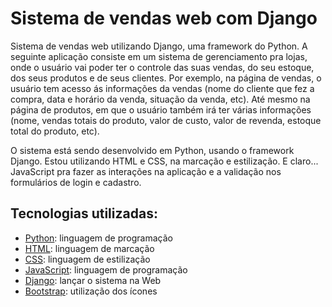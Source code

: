 # Sistema de vendas web com Django

Sistema de vendas web utilizando Django, uma framework do Python. 
A seguinte aplicação consiste em um sistema de gerenciamento pra lojas, onde o usuário vai poder ter o controle das suas vendas, do seu estoque, dos seus produtos e de seus clientes. Por exemplo, na página de vendas, o usuário tem acesso ás informações da vendas (nome do cliente que fez a compra, data e horário da venda, situação da venda, etc). Até mesmo na página de produtos, em que o usuário também irá ter várias informações (nome, vendas totais do produto, valor de custo, valor de revenda, estoque total do produto, etc).

O sistema está sendo desenvolvido em Python, usando o framework Django. Estou utilizando HTML e CSS, na marcação e estilização. E claro... JavaScript pra fazer as interações na aplicação e a validação nos formulários de login e cadastro. 

## Tecnologias utilizadas:

* [Python](https://www.python.org/): linguagem de programação
* [HTML](https://developer.mozilla.org/pt-BR/docs/Web/HTML): linguagem de marcação
* [CSS](https://developer.mozilla.org/pt-BR/docs/Web/CSS): linguagem de estilização
* [JavaScript](https://www.javascript.com/): linguagem de programação
* [Django](https://www.djangoproject.com/): lançar o sistema na Web
* [Bootstrap](https://getbootstrap.com/): utilização dos ícones

  
